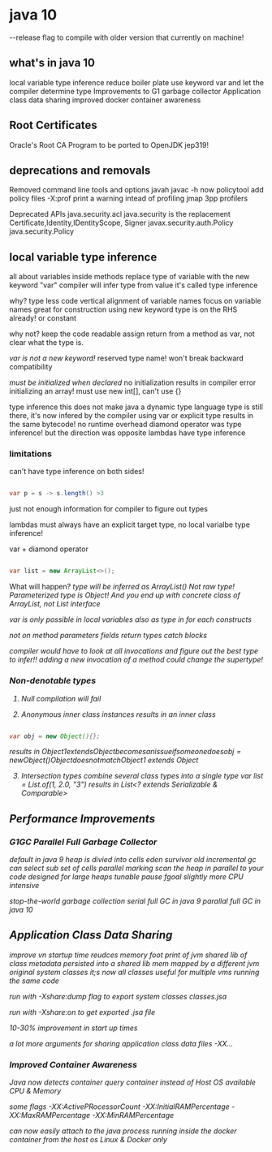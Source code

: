 # java 10

--release flag to compile with older version that currently on machine!

## what's in java 10

local variable type inference
  reduce boiler plate
  use keyword var and let the compiler determine type
Improvements to G1 garbage collector
Application class data sharing
improved docker container awareness

## Root Certificates

Oracle's Root CA Program to be ported to OpenJDK
jep319!

## deprecations and removals

Removed command line tools and options
  javah
    javac -h now
  policytool
    add policy files
  -X:prof
    print a warning intead of profiling
    jmap
    3pp profilers

Deprecated APIs
  java.security.acl
    java.security is the replacement
    Certificate,Identity,IDentityScope, Signer
  javax.security.auth.Policy
    java.security.Policy

## local variable type inference

all about variables
inside methods
replace type of variable with the new keyword "var"
compiler will infer type from value
  it's called type inference

why?
  type less code
  vertical alignment of variable names
  focus on variable names
  great for construction using new keyword
    type is on the RHS already!
  or constant

why not?
  keep the code readable
  assign return from a method as var, not clear what the type is.

*var is not a new keyword!*
  reserved type name!
  won't break backward compatibility

*must be initialized when declared*
  no initialization results in compiler error
  initializing an array!
    must use new int[], can't use {}

type inference
  this does not make java a dynamic type language
  type is still there, it's now infered by the compiler
  using var or explicit type results in the same bytecode!
  no runtime overhead
  diamond operator was type inference!
    but the direction was opposite
  lambdas have type inference

### limitations

can't have type inference on both sides!

```java

var p = s -> s.length() >3

```  
just not enough information for compiler to figure out types

lambdas must always have an explicit target type, no local varialbe type inference!

var + diamond operator

```java

var list = new ArrayList<>();

```

What will happen? *type will be inferred as ArrayList<Object>()*
  Not raw type! Parameterized type is Object!
  And you end up with concrete class of ArrayList, not List interface

var is only possible in local variables
  also as type in for each constructs

not on
  method parameters
  fields
  return types
  catch blocks

compiler would have to look at all invocations and figure out the best type to infer!!
  adding a new invocation of a method could change the supertype!

### Non-denotable types

1. Null
  compilation will fail

2. Anonymous inner class instances
  results in an inner class
  ```java

  var obj = new Object(){};

  ```
  results in Object$1 extends Object
  becomes an issue if someone does obj = new Object()
    Object does not match Object$1 extends Object


3. Intersection types
  combine several class types into a single type
  var list = List.of(1, 2.0, "3")
    results in List<? extends Serializable & Comparable>

## Performance Improvements

### G1GC Parallel Full Garbage Collector

default in java 9
heap is divied into cells
  eden
  survivor
  old
incremental gc
  can select sub set of cells
parallel marking
  scan the heap in parallel to your code
designed for large heaps
tunable pause fgoal
slightly more CPU intensive

stop-the-world garbage collection
  serial full GC in java 9
  parallal full GC in java 10

## Application Class Data Sharing

improve vn startup time
reudces memory foot print of jvm
shared lib of class metadata
persisted into a shared lib
mem mapped by a different jvm
original system classes
it;s now all classes
useful for multiple vms running the same code

run with -Xshare:dump flag to export system classes
  classes.jsa

run with -Xshare:on
  to get exported .jsa file

10-30% improvement in start up times

a lot more arguments for sharing application class data files
  -XX...

### Improved Container Awareness

Java now detects container
query container instead of Host OS
  available CPU & Memory

some flags
-XX:ActivePRocessorCount
-XX:InitialRAMPercentage
-XX:MaxRAMPercentage
-XX:MinRAMPercentage

can now easily attach to the java process running inside the docker container from the host os
Linux & Docker only
